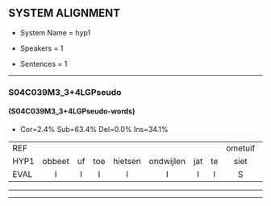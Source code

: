 
## SYSTEM ALIGNMENT

- System Name = hyp1

- Speakers = 1

- Sentences = 1

---

### S04C039M3_3+4LGPseudo

#### (S04C039M3_3+4LGPseudo-words)

- Cor=2.4%	Sub=63.4%	Del=0.0%	Ins=34.1%

|  |  |  |  |  |  |  |  |  |  |  |  |  |  |  |  |  |  |  |  |  |  |  |  |  |  |  |  |  |  |  |  |  |  |  |  |  |  |  |  |  |  |  |  |  |  |  |  |  |  |  |  |  |  |  |  |  |  |  |  |  |  |  |  |  |  |  |  |  |  |  |  |  |  |  |  |  |  |  |  |  |  |  |
|:--- |:---:|:---:|:---:|:---:|:---:|:---:|:---:|:---:|:---:|:---:|:---:|:---:|:---:|:---:|:---:|:---:|:---:|:---:|:---:|:---:|:---:|:---:|:---:|:---:|:---:|:---:|:---:|:---:|:---:|:---:|:---:|:---:|:---:|:---:|:---:|:---:|:---:|:---:|:---:|:---:|:---:|:---:|:---:|:---:|:---:|:---:|:---:|:---:|:---:|:---:|:---:|:---:|:---:|:---:|:---:|:---:|:---:|:---:|:---:|:---:|:---:|:---:|:---:|:---:|:---:|:---:|:---:|:---:|:---:|:---:|:---:|:---:|:---:|:---:|:---:|:---:|:---:|:---:|:---:|:---:|:---:|:---:|
| REF |  |  |  |  |  |  |  | ometuif | toejietsen | oonwijlen | jattesiet | nurudien | * | stoenydaas | deuveltek |  |  | juitonie | gevijdel | sidowaan | spekkeraai | wachteniek | verpierik |  |  |  |  |  |  |  |  |  |  |  |  |  |  |  |  |  |  |  | nappegreeuw | mantaroen | schielendaspen | crobeklunker | * | * | kabbestepen | verwarig | * | ooiebiekje | fandelig | * | jalekrewen | smoralij | zeekvlachine | * | * | kanaroe | * | toineetlijgen | * | * | meitsegrok | kantelogsten | ondermind | * | choporatie | zennebral | ijraspangen | * | blottenduuf | girdofhaalder | tobbermoeit | poentalschouden | * | havedil | verbrakkertje | * | gerauwejaak | hapeneren |
| HYP1 | obbeet | uf | toe | hietsen | ondwijlen | jat | te | siet | durii | duru | din | sto | di | das | deuveltek | jui | dor | die | gevetdel | cidowan | spikerai | wachtediek | verpierik | na | pegreew | man | taroon | schelen | daspen | kron | kro | dikl | klunder | kabestepen | verwarring | verwarg | o | je | biekje | van | de | liek | jak | jal | e | krewen | smoral | hi | eek | zeek | flak | flachida | canaro | tona | toe | leggen | et | metse | grok | contoloogsten | udormin | schoshoporati | zede | bral | i | ras | pa | pagen | belote | duuf | girdof | helder | tobber | mud | bundal | schader | schat | havendiel | vurm | barakkertje | gerouwejak | hapederen |
| EVAL | I | I | I | I | I | I | I | S | S | S | S | S | S | S |  | I | I | S | S | S | S | S |  | I | I | I | I | I | I | I | I | I | I | I | I | I | I | I | I | I | I | I | S | S | S | S | S | S | S | S | S | S | S | S | S | S | S | S | S | S | S | S | S | S | S | S | S | S | S | S | S | S | S | S | S | S | S | S | S | S | S | S |
---

---
